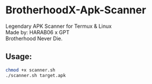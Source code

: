 # BrotherhoodX-Apk-Scanner

Legendary APK Scanner for Termux & Linux  
Made by: HARAB06 x GPT  
Brotherhood Never Die.

## Usage:
```bash
chmod +x scanner.sh
./scanner.sh target.apk
